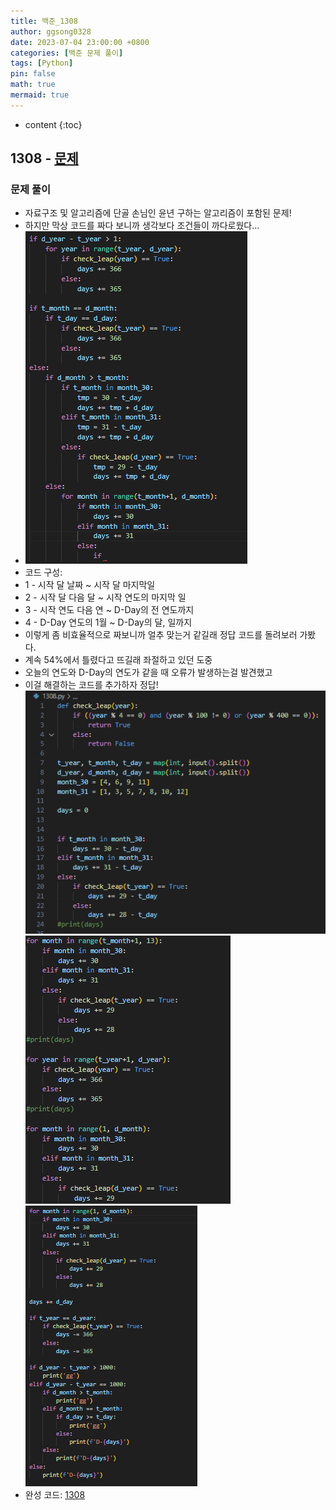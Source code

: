 ```yaml
---
title: 백준_1308
author: ggsong0328
date: 2023-07-04 23:00:00 +0800
categories: [백준 문제 풀이]
tags: [Python]
pin: false
math: true
mermaid: true
---
```


* content
{:toc}

## 1308 - [문제](https://www.acmicpc.net/problem/1308)
### 문제 풀이
+ 자료구조 및 알고리즘에 단골 손님인 윤년 구하는 알고리즘이 포함된 문제!
+ 하지만 막상 코드를 짜다 보니까 생각보다 조건들이 까다로웠다... 
+ ![1차코드](/assets/img/1308_1.png)
+ 코드 구성:
+ 1 - 시작 달 날짜 ~ 시작 달 마지막일
+ 2 - 시작 달 다음 달 ~ 시작 연도의 마지막 일
+ 3 - 시작 연도 다음 연 ~ D-Day의 전 연도까지
+ 4 - D-Day 연도의 1월 ~ D-Day의 달, 일까지
+ 이렇게 좀 비효율적으로 짜보니까 얼추 맞는거 같길래 정답 코드를 돌려보러 가봤다.
+ 계속 54%에서 틀렸다고 뜨길래 좌절하고 있던 도중
+ 오늘의 연도와 D-Day의 연도가 같을 때 오류가 발생하는걸 발견했고
+ 이걸 해결하는 코드를 추가하자 정답!
![코드_1](/assets/img/1308_2.png)
![코드_1](/assets/img/1308_3.png)
![코드_1](/assets/img/1308_4.png)
+ 완성 코드: [1308](https://github.com/ggsong0328/solved.ac/blob/solved.ac/1308.py)